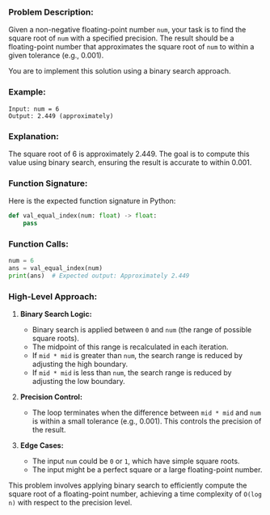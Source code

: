 ### Problem Description:
Given a non-negative floating-point number `num`, your task is to find the square root of `num` with a specified precision. The result should be a floating-point number that approximates the square root of `num` to within a given tolerance (e.g., 0.001).

You are to implement this solution using a binary search approach.

### Example:
```plaintext
Input: num = 6
Output: 2.449 (approximately)
```

### Explanation:
The square root of 6 is approximately 2.449. The goal is to compute this value using binary search, ensuring the result is accurate to within 0.001.

### Function Signature:
Here is the expected function signature in Python:
```python
def val_equal_index(num: float) -> float:
    pass
```

### Function Calls:
```python
num = 6
ans = val_equal_index(num)
print(ans)  # Expected output: Approximately 2.449
```

### High-Level Approach:
1. **Binary Search Logic:**
   - Binary search is applied between `0` and `num` (the range of possible square roots).
   - The midpoint of this range is recalculated in each iteration.
   - If `mid * mid` is greater than `num`, the search range is reduced by adjusting the high boundary.
   - If `mid * mid` is less than `num`, the search range is reduced by adjusting the low boundary.

2. **Precision Control:**
   - The loop terminates when the difference between `mid * mid` and `num` is within a small tolerance (e.g., 0.001). This controls the precision of the result.

3. **Edge Cases:**
   - The input `num` could be `0` or `1`, which have simple square roots.
   - The input might be a perfect square or a large floating-point number.

This problem involves applying binary search to efficiently compute the square root of a floating-point number, achieving a time complexity of `O(log n)` with respect to the precision level.
